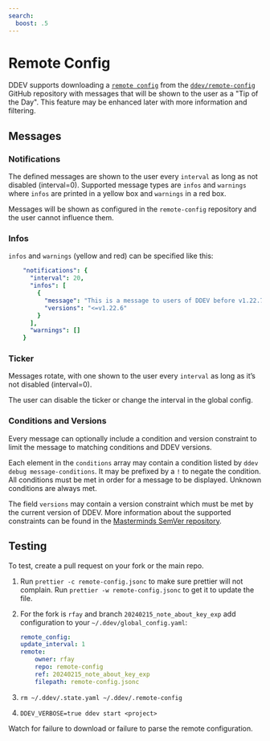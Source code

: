 ```yaml
---
search:
  boost: .5
---
```

# Remote Config

DDEV supports downloading a [`remote config`](https://github.com/ddev/remote-config/blob/main/remote-config.jsonc)
from the [`ddev/remote-config`](https://github.com/ddev/remote-config)
GitHub repository with messages that will be shown to the user as a "Tip of the Day". This feature
may be enhanced later with more information and filtering.

## Messages

### Notifications

The defined messages are shown to the user every `interval` as long as not
disabled (interval=0). Supported message types are `infos` and `warnings` where
`infos` are printed in a yellow box and `warnings` in a red box.

Messages will be shown as configured in the `remote-config` repository and the
user cannot influence them.

### Infos

`infos` and `warnings` (yellow and red) can be specified like this:

```yaml
    "notifications": {
      "interval": 20,
      "infos": [
        {
          "message": "This is a message to users of DDEV before v1.22.7",
          "versions": "<=v1.22.6"
        }
      ],
      "warnings": []
    }
```

### Ticker

Messages rotate, with one shown to the user every `interval` as long as it’s not
disabled (interval=0).

The user can disable the ticker or change the interval in the global config.

### Conditions and Versions

Every message can optionally include a condition and version constraint to limit
the message to matching conditions and DDEV versions.

Each element in the `conditions` array may contain a condition listed by
`ddev debug message-conditions`. It may be prefixed by a `!` to negate the
condition. All conditions must be met in order for a message to be displayed.
Unknown conditions are always met.

The field `versions` may contain a version constraint which must be met by the
current version of DDEV. More information about the supported constraints can
be found in the [Masterminds SemVer repository](https://github.com/Masterminds/semver#readme).

## Testing

To test, create a pull request on your fork or the main repo.

1. Run `prettier -c remote-config.jsonc` to make sure prettier will not complain. Run `prettier -w remote-config.jsonc` to get it to update the file.
2. For the fork is `rfay` and branch `20240215_note_about_key_exp` add configuration to your `~/.ddev/global_config.yaml`:

    ```yaml
   remote_config:
    update_interval: 1
    remote:
        owner: rfay
        repo: remote-config
        ref: 20240215_note_about_key_exp
        filepath: remote-config.jsonc
    ```

3. `rm ~/.ddev/.state.yaml ~/.ddev/.remote-config`
4. `DDEV_VERBOSE=true ddev start <project>`

Watch for failure to download or failure to parse the remote configuration.
